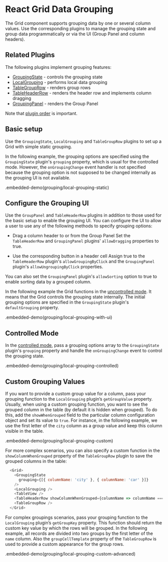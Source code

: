 # React Grid Data Grouping

The Grid component supports grouping data by one or several column values. Use the corresponding plugins to manage the grouping state and group data programmatically or via the UI (Group Panel and column headers).

## Related Plugins

The following plugins implement grouping features:

- [GroupingState](../reference/grouping-state.md) - controls the grouping state
- [LocalGrouping](../reference/local-grouping.md) - performs local data grouping
- [TableGroupRow](../reference/table-group-row.md) - renders group rows
- [TableHeaderRow](../reference/table-header-row.md) - renders the header row and implements column dragging
- [GroupingPanel](../reference/grouping-panel.md) - renders the Group Panel

Note that [plugin order](../README.md#plugin-order) is important.

## Basic setup

Use the `GroupingState`, `LocalGrouping` and `TableGroupRow` plugins to set up a Grid with simple static grouping.

In the following example, the grouping options are specified using the `GroupingState` plugin's `grouping` property, which is usual for the controlled mode. However, the `onGroupingChange` event handler is not specified because the grouping option is not supposed to be changed internally as the grouping UI is not available.

.embedded-demo(grouping/local-grouping-static)

## Configure the Grouping UI

Use the `GroupPanel` and `TableHeaderRow` plugins in addition to those used for the basic setup to enable the grouping UI. You can configure the UI to allow a user to use any of the following methods to specify grouping options:

- Drag a column header to or from the Group Panel
 Set the `TableHeaderRow` and `GroupingPanel` plugins' `allowDragging` properties to true.

- Use the corresponding button in a header cell
 Assign true to the `TableHeaderRow` plugin's `allowGroupingByClick` and the `GroupingPanel` plugin's `allowUngroupingByClick` properties.

You can also set the `GroupingPanel` plugin's `allowSorting` option to true to enable sorting data by a grouped column.

In the following example the Grid functions in the [uncontrolled mode](controlled-and-uncontrolled-modes.md). It means that the Grid controls the grouping state internally. The initial grouping options are specified in the `GroupingState` plugin's `defaultGrouping` property.

.embedded-demo(grouping/local-grouping-with-ui)

## Controlled Mode

In the [controlled mode](controlled-and-uncontrolled-modes.md), pass a grouping options array to the `GroupingState` plugin's `grouping` property and handle the `onGroupingChange` event to control the grouping state.

.embedded-demo(grouping/local-grouping-controlled)

## Custom Grouping Values

If you want to provide a custom group value for a column, pass your grouping function to the `LocalGrouping` plugin’s `getGroupValue` property. Usually, when using a custom grouping function, you want to see the grouped column in the table (by default it is hidden when grouped). To do this, add the `showWhenGrouped` field to the particular column configuration object and set its value to `true`. For instance, in the following example, we use the first letter of the `city` column as a group value and keep this column visible in the table.

.embedded-demo(grouping/local-grouping-custom)

For more complex scenarios, you can also specify a custom function in the `showColumnWhenGrouped` property of the `TableGroupRow` plugin to save the grouped columns in the table:

```js
  <Grid>
    <GroupingState
      grouping={[{ columnName: 'city' }, { columnName: 'car' }]}
    />
    <LocalGrouping />
    <TableView />
    <TableHeaderRow showColumnWhenGrouped={columnName => columnName === 'city' || columnName === 'car'}/>
    <TableGroupRow />
  </Grid>
```
For complex groupings scenarios, pass your grouping function to the `LocalGrouping` plugin’s `getGroupKey` property. This function should return the custom key value by which the rows will be grouped. In the following example, all records are divided into two groups by the first letter of the `name` column. Also the `groupCellTemplate` property of the `TableGroupRow` is used to provide a custom appearance for the group rows.

.embedded-demo(grouping/local-grouping-custom-advanced)
